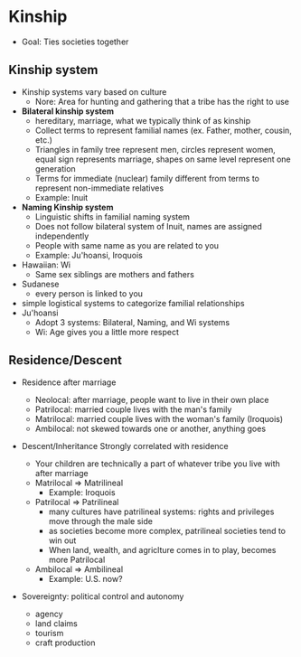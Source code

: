 # Kinship

* Goal: Ties societies together

## Kinship system

* Kinship systems vary based on culture
  * Nore: Area for hunting and gathering that a tribe has the right to use
* **Bilateral kinship system**
  * hereditary, marriage, what we typically think of as kinship
  * Collect terms to represent familial names (ex. Father, mother, cousin, etc.)
  * Triangles in family tree represent men, circles represent women, equal sign represents marriage, shapes on same level represent one generation
  * Terms for immediate (nuclear) family different from terms to represent non-immediate relatives
  * Example: Inuit
* **Naming Kinship system**
  * Linguistic shifts in familial naming system
  * Does not follow bilateral system of Inuit, names are assigned independently
  * People with same name as you are related to you
  * Example: Ju'hoansi, Iroquois
* Hawaiian: Wi
  * Same sex siblings are mothers and fathers
* Sudanese
  * every person is linked to you
* simple logistical systems to categorize familial relationships
* Ju'hoansi
  * Adopt 3 systems: Bilateral, Naming, and Wi systems
  * Wi: Age gives you a little more respect

## Residence/Descent

* Residence after marriage
  * Neolocal: after marriage, people want to live in their own place
  * Patrilocal: married couple lives with the man's family
  * Matrilocal: married couple lives with the woman's family (Iroquois)
  * Ambilocal: not skewed towards one or another, anything goes
* Descent/Inheritance Strongly correlated with residence
  * Your children are technically a part of whatever tribe you live with after marriage
  * Matrilocal => Matrilineal
    * Example: Iroquois
  * Patrilocal => Patrilineal
    * many cultures have patrilineal systems: rights and privileges move through the male side
    * as societies become more complex, patrilineal societies tend to win out
    * When land, wealth, and agriclture comes in to play, becomes more Patrilocal
  * Ambilocal => Ambilineal
    * Example: U.S. now?

* Sovereignty: political control and autonomy
  * agency
  * land claims
  * tourism
  * craft production